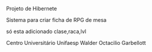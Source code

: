 Projeto de Hibernete

Sistema para criar ficha de RPG de mesa 

só esta adicionado 
clase,raca,lvl


Centro Universitário Unifaesp
Walder Octacilio Garbellott
